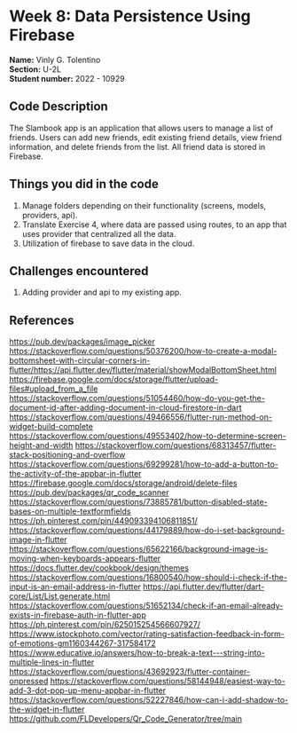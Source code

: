 # Week 8: Data Persistence Using Firebase

**Name:** Vinly G. Tolentino <br/>
**Section:** U-2L <br/>
**Student number:** 2022 - 10929 <br/>

## Code Description

The Slambook app is an application that allows users to manage a list of friends. Users can add new friends, edit existing friend details, view friend information, and delete friends from the list. All friend data is stored in Firebase.

## Things you did in the code

1. Manage folders depending on their functionality (screens, models, providers, api).
2. Translate Exercise 4, where data are passed using routes, to an app that uses provider that centralized all the data.
3. Utilization of firebase to save data in the cloud. 

## Challenges encountered

1. Adding provider and api to my existing app.

## References

https://pub.dev/packages/image_picker
https://stackoverflow.com/questions/50376200/how-to-create-a-modal-bottomsheet-with-circular-corners-in-flutter/https://api.flutter.dev/flutter/material/showModalBottomSheet.html
https://firebase.google.com/docs/storage/flutter/upload-files#upload_from_a_file
https://stackoverflow.com/questions/51054460/how-do-you-get-the-document-id-after-adding-document-in-cloud-firestore-in-dart
https://stackoverflow.com/questions/49466556/flutter-run-method-on-widget-build-complete
https://stackoverflow.com/questions/49553402/how-to-determine-screen-height-and-width
https://stackoverflow.com/questions/68313457/flutter-stack-positioning-and-overflow
https://stackoverflow.com/questions/69299281/how-to-add-a-button-to-the-activity-of-the-appbar-in-flutter
https://firebase.google.com/docs/storage/android/delete-files
https://pub.dev/packages/qr_code_scanner
https://stackoverflow.com/questions/73885781/button-disabled-state-bases-on-multiple-textformfields
https://ph.pinterest.com/pin/449093394106811851/
https://stackoverflow.com/questions/44179889/how-do-i-set-background-image-in-flutter
https://stackoverflow.com/questions/65622166/background-image-is-moving-when-keyboards-appears-flutter
https://docs.flutter.dev/cookbook/design/themes
https://stackoverflow.com/questions/16800540/how-should-i-check-if-the-input-is-an-email-address-in-flutter
https://api.flutter.dev/flutter/dart-core/List/List.generate.html
https://stackoverflow.com/questions/51652134/check-if-an-email-already-exists-in-firebase-auth-in-flutter-app
https://ph.pinterest.com/pin/625015254566607927/
https://www.istockphoto.com/vector/rating-satisfaction-feedback-in-form-of-emotions-gm1160344267-317584172
https://www.educative.io/answers/how-to-break-a-text---string-into-multiple-lines-in-flutter
https://stackoverflow.com/questions/43692923/flutter-container-onpressed
https://stackoverflow.com/questions/58144948/easiest-way-to-add-3-dot-pop-up-menu-appbar-in-flutter
https://stackoverflow.com/questions/52227846/how-can-i-add-shadow-to-the-widget-in-flutter
https://github.com/FLDevelopers/Qr_Code_Generator/tree/main